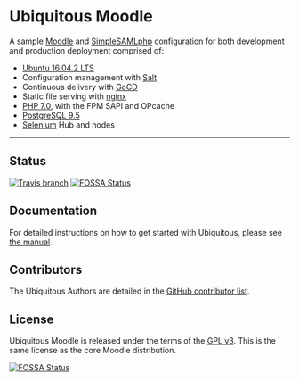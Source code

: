 # Ubiquitous Moodle

A sample [Moodle](https://moodle.org/) and [SimpleSAMLphp](https://simplesamlphp.org/) configuration for both development and production deployment comprised of:

* [Ubuntu 16.04.2 LTS](https://www.ubuntu.com/)
* Configuration management with [Salt](https://saltstack.com/)
* Continuous delivery with [GoCD](https://www.gocd.org/)
* Static file serving with [nginx](http://nginx.org/)
* [PHP 7.0](http://php.net/), with the FPM SAPI and OPcache
* [PostgreSQL 9.5](http://www.postgresql.org/)
* [Selenium](http://www.seleniumhq.org/) Hub and nodes

---

## Status

[![Travis branch](https://img.shields.io/travis/LukeCarrier/moodle-ubiquitous/better-containers.svg)](https://travis-ci.org/LukeCarrier/moodle-ubiquitous)
[![FOSSA Status](https://app.fossa.io/api/projects/git%2Bhttps%3A%2F%2Fgithub.com%2FLukeCarrier%2Fmoodle-ubiquitous.svg?type=shield)](https://app.fossa.io/projects/git%2Bhttps%3A%2F%2Fgithub.com%2FLukeCarrier%2Fmoodle-ubiquitous?ref=badge_shield)

## Documentation

For detailed instructions on how to get started with Ubiquitous, please see [the manual](https://lukecarrier.gitbooks.io/ubiquitous-moodle/).

## Contributors

The Ubiquitous Authors are detailed in the [GitHub contributor list](https://github.com/LukeCarrier/moodle-ubiquitous/graphs/contributors).

## License

Ubiquitous Moodle is released under the terms of the [GPL v3](LICENSE.md). This is the same license as the core Moodle distribution.

[![FOSSA Status](https://app.fossa.io/api/projects/git%2Bhttps%3A%2F%2Fgithub.com%2FLukeCarrier%2Fmoodle-ubiquitous.svg?type=large)](https://app.fossa.io/projects/git%2Bhttps%3A%2F%2Fgithub.com%2FLukeCarrier%2Fmoodle-ubiquitous?ref=badge_large)
